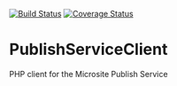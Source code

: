 [![Build Status](https://travis-ci.org/balihoo/publish-service-client.png?branch=master)](https://travis-ci.org/balihoo/publish-service-client)
[![Coverage Status](https://coveralls.io/repos/balihoo/publish-service-client/badge.png)](https://coveralls.io/r/balihoo/publish-service-client)

PublishServiceClient
====================

PHP client for the Microsite Publish Service
